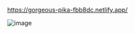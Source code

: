 https://gorgeous-pika-fbb8dc.netlify.app/

![image](https://github.com/user-attachments/assets/1154fdd2-0094-4c2f-a429-5134ed6a4083)
